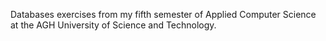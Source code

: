 Databases exercises from my fifth semester of Applied Computer Science at the AGH University of Science and Technology.
